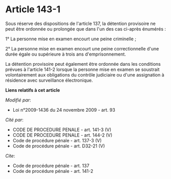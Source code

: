 # Article 143-1

Sous réserve des dispositions de l'article 137, la détention provisoire ne peut être ordonnée ou prolongée que dans l'un des
cas ci-après énumérés : 

1° La personne mise en examen encourt une peine criminelle ; 

2° La personne mise en examen encourt une peine correctionnelle d'une durée égale ou supérieure à trois ans
d'emprisonnement. 

La détention provisoire peut également être ordonnée dans les conditions prévues à l'article 141-2 lorsque la personne mise
en examen se soustrait volontairement aux obligations du contrôle judiciaire ou d'une assignation à résidence avec
surveillance électronique.

**Liens relatifs à cet article**

_Modifié par_:

  - Loi n°2009-1436 du 24 novembre 2009 - art. 93

_Cité par_:

  - CODE DE PROCEDURE PENALE - art. 141-3 (V)
  - CODE DE PROCEDURE PENALE - art. 144-2 (V)
  - Code de procédure pénale - art. 137-3 (V)
  - Code de procédure pénale - art. D32-21 (V)

_Cite_:

  - Code de procédure pénale - art. 137
  - Code de procédure pénale - art. 141-2
